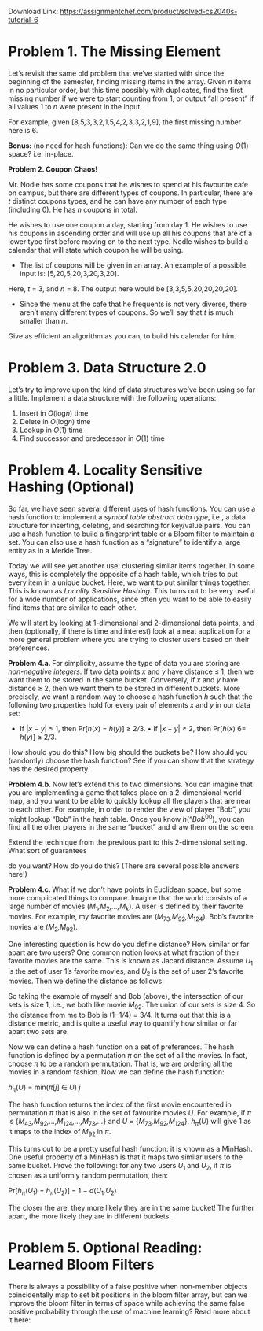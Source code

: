 Download Link: https://assignmentchef.com/product/solved-cs2040s-tutorial-6
<br>
<h1>Problem 1.            The Missing Element</h1>

Let’s revisit the same old problem that we’ve started with since the beginning of the semester, finding missing items in the array. Given <em>n </em>items in no particular order, but this time possibly with duplicates, find the first missing number if we were to start counting from 1, or output “all present” if all values 1 to <em>n </em>were present in the input.

For example, given [8<em>,</em>5<em>,</em>3<em>,</em>3<em>,</em>2<em>,</em>1<em>,</em>5<em>,</em>4<em>,</em>2<em>,</em>3<em>,</em>3<em>,</em>2<em>,</em>1<em>,</em>9], the first missing number here is 6.

<strong>Bonus: </strong>(no need for hash functions): Can we do the same thing using <em>O</em>(1) space? i.e. in-place.

<strong>Problem 2.            Coupon Chaos!</strong>

Mr. Nodle has some coupons that he wishes to spend at his favourite cafe on campus, but there are different types of coupons. In particular, there are <em>t </em>distinct coupons types, and he can have any number of each type (including 0). He has <em>n </em>coupons in total.

He wishes to use one coupon a day, starting from day 1. He wishes to use his coupons in ascending order and will use up all his coupons that are of a lower type first before moving on to the next type. Nodle wishes to build a calendar that will state which coupon he will be using.

<ul>

 <li>The list of coupons will be given in an array. An example of a possible input is: [5<em>,</em>20<em>,</em>5<em>,</em>20<em>,</em>3<em>,</em>20<em>,</em>3<em>,</em>20].</li>

</ul>

Here, <em>t </em>= 3, and <em>n </em>= 8. The output here would be [3<em>,</em>3<em>,</em>5<em>,</em>5<em>,</em>20<em>,</em>20<em>,</em>20<em>,</em>20].

<ul>

 <li>Since the menu at the cafe that he frequents is not very diverse, there aren’t many different types of coupons. So we’ll say that <em>t </em>is much smaller than <em>n</em>.</li>

</ul>

Give as efficient an algorithm as you can, to build his calendar for him.

<h1>Problem 3.            Data Structure 2.0</h1>

Let’s try to improve upon the kind of data structures we’ve been using so far a little. Implement a data structure with the following operations:

<ol>

 <li>Insert in <em>O</em>(log<em>n</em>) time</li>

 <li>Delete in <em>O</em>(log<em>n</em>) time</li>

 <li>Lookup in <em>O</em>(1) time</li>

 <li>Find successor and predecessor in <em>O</em>(1) time</li>

</ol>

<h1>Problem 4.             Locality Sensitive Hashing (Optional)</h1>

So far, we have seen several different uses of hash functions. You can use a hash function to implement a <em>symbol table abstract data type</em>, i.e., a data structure for inserting, deleting, and searching for key/value pairs. You can use a hash function to build a fingerprint table or a Bloom filter to maintain a set. You can also use a hash function as a “signature” to identify a large entity as in a Merkle Tree.

Today we will see yet another use: clustering similar items together. In some ways, this is completely the opposite of a hash table, which tries to put every item in a unique bucket. Here, we want to put similar things together. This is known as <em>Locality Sensitive Hashing</em>. This turns out to be very useful for a wide number of applications, since often you want to be able to easily find items that are similar to each other.

We will start by looking at 1-dimensional and 2-dimensional data points, and then (optionally, if there is time and interest) look at a neat application for a more general problem where you are trying to cluster users based on their preferences.

<strong>Problem 4.a. </strong>For simplicity, assume the type of data you are storing are <em>non-negative integers</em>. If two data points <em>x </em>and <em>y </em>have distance ≤ 1, then we want them to be stored in the same bucket. Conversely, if <em>x </em>and <em>y </em>have distance ≥ 2, then we want them to be stored in different buckets. More precisely, we want a random way to choose a hash function <em>h </em>such that the following two properties hold for every pair of elements <em>x </em>and <em>y </em>in our data set:

<ul>

 <li>If |<em>x </em>− <em>y</em>| ≤ 1, then Pr[<em>h</em>(<em>x</em>) = <em>h</em>(<em>y</em>)] ≥ 2<em>/</em>3. • If |<em>x </em>− <em>y</em>| ≥ 2, then Pr[<em>h</em>(<em>x</em>) 6= <em>h</em>(<em>y</em>)] ≥ 2<em>/</em>3.</li>

</ul>

How should you do this? How big should the buckets be? How should you (randomly) choose the hash function? See if you can show that the strategy has the desired property.

<strong>Problem 4.b. </strong>Now let’s extend this to two dimensions. You can imagine that you are implementing a game that takes place on a 2-dimensional world map, and you want to be able to quickly lookup all the players that are near to each other. For example, in order to render the view of player “Bob”, you might lookup “Bob” in the hash table. Once you know <em>h</em>(“<em>Bob</em><sup>00</sup>), you can find all the other players in the same “bucket” and draw them on the screen.

Extend the technique from the previous part to this 2-dimensional setting. What sort of guarantees

do you want? How do you do this? (There are several possible answers here!)

<strong>Problem 4.c. </strong>What if we don’t have points in Euclidean space, but some more complicated things to compare. Imagine that the world consists of a large number of movies (<em>M</em><sub>1</sub><em>,M</em><sub>2</sub><em>,…,M<sub>k</sub></em>). A user is defined by their favorite movies. For example, my favorite movies are (<em>M</em><sub>73</sub><em>,M</em><sub>92</sub><em>,M</em><sub>124</sub>). Bob’s favorite movies are (<em>M</em><sub>2</sub><em>,M</em><sub>92</sub>).

One interesting question is how do you define distance? How similar or far apart are two users? One common notion looks at what fraction of their favorite movies are the same. This is known as Jacard distance. Assume <em>U</em><sub>1 </sub>is the set of user 1’s favorite movies, and <em>U</em><sub>2 </sub>is the set of user 2’s favorite movies. Then we define the distance as follows:

So taking the example of myself and Bob (above), the intersection of our sets is size 1, i.e., we both like movie <em>M</em><sub>92</sub>. The union of our sets is size 4. So the distance from me to Bob is (1−1<em>/</em>4) = 3<em>/</em>4. It turns out that this is a distance metric, and is quite a useful way to quantify how similar or far apart two sets are.

Now we can define a hash function on a set of preferences. The hash function is defined by a permutation <em>π </em>on the set of all the movies. In fact, choose <em>π </em>to be a random permutation. That is, we are ordering all the movies in a random fashion. Now we can define the hash function:

<em>h<sub>π</sub></em>(<em>U</em>) = min(<em>π</em>[<em>j</em>] ∈ <em>U</em>) <em>j</em>

The hash function returns the index of the first movie encountered in permutation <em>π </em>that is also in the set of favourite movies <em>U</em>. For example, if <em>π </em>is {<em>M</em><sub>43</sub><em>,M</em><sub>92</sub><em>,…,M</em><sub>124</sub><em>,…,M</em><sub>73</sub><em>,…</em>} and <em>U </em>= {<em>M</em><sub>73</sub><em>,M</em><sub>92</sub><em>,M</em><sub>124</sub>}, <em>h<sub>π</sub></em>(<em>U</em>) will give 1 as it maps to the index of <em>M</em><sub>92 </sub>in <em>π</em>.

This turns out to be a pretty useful hash function: it is known as a MinHash. One useful property of a MinHash is that it maps two similar users to the same bucket. Prove the following: for any two users <em>U</em><sub>1 </sub>and <em>U</em><sub>2</sub>, if <em>π </em>is chosen as a uniformly random permutation, then:

Pr[<em>h<sub>π</sub></em>(<em>U</em><sub>1</sub>) = <em>h<sub>π</sub></em>(<em>U</em><sub>2</sub>)] = 1 − <em>d</em>(<em>U</em><sub>1</sub><em>,U</em><sub>2</sub>)

The closer the are, they more likely they are in the same bucket! The further apart, the more likely they are in different buckets.

<h1>Problem 5.               Optional Reading: Learned Bloom Filters</h1>

There is always a possibility of a false positive when non-member objects coincidentally map to set bit positions in the bloom filter array, but can we improve the bloom filter in terms of space while achieving the same false positive probability through the use of machine learning? Read more about it here: